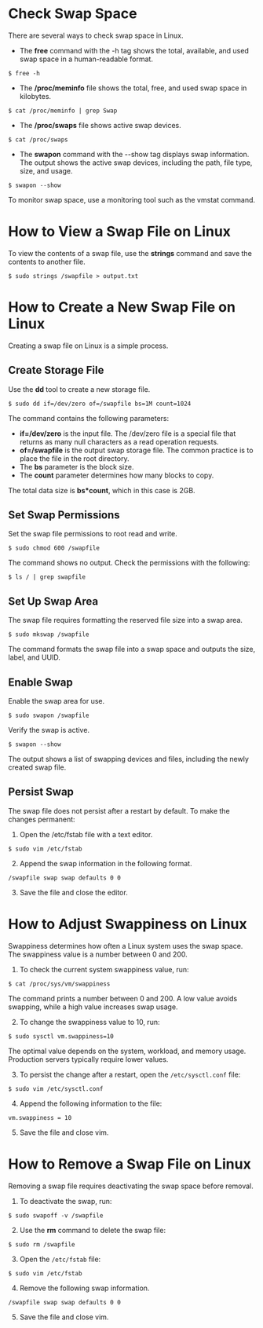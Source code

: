 # Check Swap Space

There are several ways to check swap space in Linux.

- The **free** command with the -h tag shows the total, available, and used swap space in a human-readable format.

```shell
$ free -h
```

- The **/proc/meminfo** file shows the total, free, and used swap space in kilobytes.

```shell
$ cat /proc/meminfo | grep Swap
```

- The **/proc/swaps** file shows active swap devices.

```shell
$ cat /proc/swaps
```

- The **swapon** command with the --show tag displays swap information. The output shows the active swap devices, including the path, file type, size, and usage.

```shell
$ swapon --show
```

To monitor swap space, use a monitoring tool such as the vmstat command.

# How to View a Swap File on Linux

To view the contents of a swap file, use the **strings** command and save the contents to another file.

```shell
$ sudo strings /swapfile > output.txt
```

# How to Create a New Swap File on Linux

Creating a swap file on Linux is a simple process.

## Create Storage File

Use the **dd** tool to create a new storage file.

```shell
$ sudo dd if=/dev/zero of=/swapfile bs=1M count=1024
```

The command contains the following parameters:

- **if=/dev/zero** is the input file. The /dev/zero file is a special file that returns as many null characters as a read operation requests.
- **of=/swapfile** is the output swap storage file. The common practice is to place the file in the root directory.
- The **bs** parameter is the block size.
- The **count** parameter determines how many blocks to copy.

The total data size is **bs*count**, which in this case is 2GB.

## Set Swap Permissions

Set the swap file permissions to root read and write.

```shell
$ sudo chmod 600 /swapfile
```

The command shows no output. Check the permissions with the following:

```shell
$ ls / | grep swapfile
```

## Set Up Swap Area

The swap file requires formatting the reserved file size into a swap area.

```shell
$ sudo mkswap /swapfile
```

The command formats the swap file into a swap space and outputs the size, label, and UUID.

## Enable Swap

Enable the swap area for use.

```shell
$ sudo swapon /swapfile
```

Verify the swap is active.

```shell
$ swapon --show
```

The output shows a list of swapping devices and files, including the newly created swap file.

## Persist Swap

The swap file does not persist after a restart by default. To make the changes permanent:

1. Open the /etc/fstab file with a text editor.

```shell
$ sudo vim /etc/fstab
```

2. Append the swap information in the following format.

```shell
/swapfile swap swap defaults 0 0
```

3. Save the file and close the editor.

# How to Adjust Swappiness on Linux

Swappiness determines how often a Linux system uses the swap space. The swappiness value is a number between 0 and 200.

1. To check the current system swappiness value, run:

```shell
$ cat /proc/sys/vm/swappiness
```

The command prints a number between 0 and 200. A low value avoids swapping, while a high value increases swap usage.

2. To change the swappiness value to 10, run:

```shell
$ sudo sysctl vm.swappiness=10
```

The optimal value depends on the system, workload, and memory usage. Production servers typically require lower values.

3. To persist the change after a restart, open the `/etc/sysctl.conf` file:

```shell
$ sudo vim /etc/sysctl.conf
```

4. Append the following information to the file:

```shell
vm.swappiness = 10
```

5. Save the file and close vim.

# How to Remove a Swap File on Linux

Removing a swap file requires deactivating the swap space before removal.

1. To deactivate the swap, run:

```shell
$ sudo swapoff -v /swapfile
```

2. Use the **rm** command to delete the swap file:

```shell
$ sudo rm /swapfile
```

3. Open the `/etc/fstab` file:

```shell
$ sudo vim /etc/fstab
```

4. Remove the following swap information.

```shell
/swapfile swap swap defaults 0 0
```

5. Save the file and close vim.

